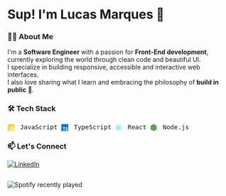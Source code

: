 <!-- Título -->
<h1 align="left">Sup! I'm Lucas Marques 👋</h1>

<!-- Sobre mim -->
<h3 align="left">👨‍💻 About Me</h3>
<p align="left">
  I'm a <strong>Software Engineer</strong> with a passion for <strong>Front-End development</strong>, currently exploring the world through clean code and beautiful UI.<br />
  I specialize in building responsive, accessible and interactive web interfaces.<br />
  I also love sharing what I learn and embracing the philosophy of <strong>build in public</strong> 🚀.
</p>

<!-- Tecnologias -->
<h3 align="left">🛠 Tech Stack</h3>
<kbd>
  <img src="https://raw.githubusercontent.com/devicons/devicon/master/icons/javascript/javascript-plain.svg" height="16" style="vertical-align: middle; margin-right: 4px;" />
  JavaScript
</kbd>
<kbd>
  <img src="https://raw.githubusercontent.com/devicons/devicon/master/icons/typescript/typescript-plain.svg" height="16" style="vertical-align: middle; margin-right: 4px;" />
  TypeScript
</kbd>
<kbd>
  <img src="https://raw.githubusercontent.com/devicons/devicon/master/icons/react/react-original.svg" height="16" style="vertical-align: middle; margin-right: 4px;" />
  React
</kbd>
<kbd>
  <img src="https://raw.githubusercontent.com/devicons/devicon/master/icons/nodejs/nodejs-plain.svg" height="16" style="vertical-align: middle; margin-right: 4px;" />
  Node.js
</kbd>


<!-- Contato -->
<h3 align="left">📫 Let's Connect</h3>
<p align="left">
  <a href="https://www.linkedin.com/in/lucasmarkes/" target="_blank">
    <img src="https://img.shields.io/badge/LinkedIn-blue?style=for-the-badge&logo=linkedin" alt="LinkedIn" />
  </a>
</p>

<!-- Fun fact ou filosofia -->
##
<div style="min-width: 270px;">
  <img src="https://spotify-recently-played-readme.vercel.app/api?user=v90e91ahroref6mic4x6mjfux&count=1&unique=true" alt="Spotify recently played" height="90" />
</div>
<!-- GIF animado ou imagem -->
<!--
<img align="right" height="300" src="https://user-images.githubusercontent.com/81328619/213875785-400ae517-156b-4aca-a787-bac75d84c393.gif" />
-->

